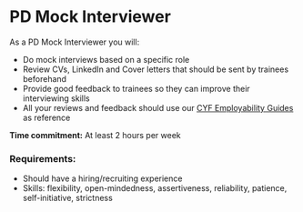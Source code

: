 # PD Mock Interviewer

As a PD Mock Interviewer you will:

* Do mock interviews based on a specific role
* Review CVs, LinkedIn and Cover letters that should be sent by trainees beforehand
* Provide good feedback to trainees so they can improve their interviewing skills
* All your reviews and feedback should use our [CYF Employability Guides](https://curriculum.codeyourfuture.io/guides/employability/) as reference

**Time commitment:** At least 2 hours per week

### Requirements:&#x20;

* Should have a hiring/recruiting experience
* Skills: flexibility, open-mindedness, assertiveness, reliability, patience, self-initiative, strictness
